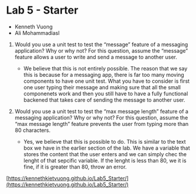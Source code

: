 # Lab 5 - Starter

* Kenneth Vuong
* Ali Mohammadiasl

1) Would you use a unit test to test the “message” feature of a messaging application? Why or why not? For this question, assume the “message” feature allows a user to write and send a message to another user.
    - We believe that this is not entirely possible. The reason that we say this is because for a messaging app, there is far too many moving components to have one unit test. What you have to consider is first one user typing their message and making sure that all the small componenets work and then you still have to have a fully functional backened that takes care of sending the message to another user.

2) Would you use a unit test to test the “max message length” feature of a messaging application? Why or why not? For this question, assume the “max message length” feature prevents the user from typing more than 80 characters.
    - Yes, we believe that this is possible to do. This is similar to the text box we have in the earlier section of the lab. We have a variable that stores the content that the user enters and we can simply chec the lenght of that sepcific variable. If the lenght is less than 80, we it is fine, if it is greater than 80, throw an error.
  

[https://kennethkietvuong.github.io/Lab5_Starter/](https://kennethkietvuong.github.io/Lab5_Starter/)
